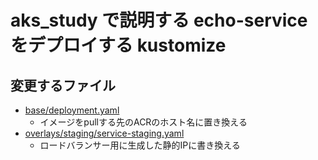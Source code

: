 # aks_study で説明する echo-service をデプロイする kustomize

## 変更するファイル

- [base/deployment.yaml](base/deployment.yaml)
    - イメージをpullする先のACRのホスト名に置き換える
- [overlays/staging/service-staging.yaml](overlays/staging/service-staging.yaml)
    - ロードバランサー用に生成した静的IPに書き換える
